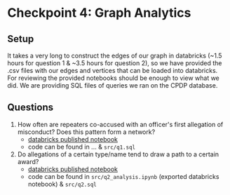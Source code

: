 # Checkpoint 4: Graph Analytics

## Setup
It takes a very long to construct the edges of our graph in databricks (~1.5 hours for question 1 & ~3.5 hours for question 2), so we have provided the .csv files with our edges and vertices that can be loaded into databricks. For reviewing the provided notebooks should be enough to view what we did. We are providing SQL files of queries we ran on the CPDP database.

## Questions
1. How often are repeaters co-accused with an officer's first allegation of misconduct? Does this pattern form a network?
    - [databricks published notebook]()
    - code can be found in ... & `src/q1.sql`
2. Do allegations of a certain type/name tend to draw a path to a certain award?
    - [databricks published notebook](https://databricks-prod-cloudfront.cloud.databricks.com/public/4027ec902e239c93eaaa8714f173bcfc/6912744444517995/1575454452639307/718492600659211/latest.html)
    - code can be found in `src/q2_analysis.ipynb` (exported databricks notebook) & `src/q2.sql`


